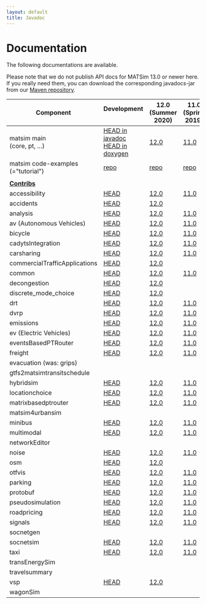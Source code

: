 ```yaml
---
layout: default
title: Javadoc
---
```


<!-- !! IMPORTANT: Leave contribs that were removed in place, but phase out the link to the javadoc.  Give link to external repo if available. !! -->


# Documentation

The following documentations are available.

Please note that we do not publish API docs for MATSim 13.0 or newer here.  
If you really need them, you can download the corresponding javadocs-jar from our [Maven repository](https://repo.matsim.org/#browse/browse:matsim:org%2Fmatsim).


<table border="0" cellpadding="1" cellspacing="1" class="table table-hover table-condensed" style="width:100%;">
<thead>
<tr>
<th scope="col" >Component</th>
<th scope="col" >Development<br>&nbsp;</th>
<th scope="col" >12.0<br>(Summer 2020)</th>
<th scope="col" >11.0<br>(Spring 2019)</th>
<th scope="col" >0.10.1<br>(Spring 2018)</th>
<th scope="col" >0.9.0<br>(Spring 2017)</th>
<th scope="col" >0.8.1<br>(Spring 2016)</th>
<th scope="col" >0.7.0<br>(Fall 2015)</th>
<th scope="col" >0.6.0<br>(Fall 2014)</th>
<th scope="col" >0.5.0<br>(Spring 2013)</th>
<th scope="col" >0.4.0<br>(Spring 2012)</th>
<th scope="col" >0.3.0<br>(Spring 2011)</th>
</tr>
</thead>
<tbody>
<tr>
<td >matsim main<br>(core, pt, ...)</td>
<td ><a href="http://ci.matsim.org:8080/job/MATSim_M2/ws/matsim/target/site/apidocs/index.html">HEAD in javadoc</a><br><a href="http://matsim.org/doxygen">HEAD in doxygen</a></td>
<td ><a href="/apidocs/core/12.0/">12.0</a></td>
<td ><a href="/apidocs/core/11.0/">11.0</a></td>
<td ><a href="/apidocs/core/0.10.1/">0.10.1</a></td>
<td ><a href="/apidocs/core/0.9.0/">0.9.0</a></td>
<td ><a href="/apidocs/core/0.8.1/">0.8.1</a></td>
<td ><a href="/apidocs/core/0.7.0/">0.7.0</a></td>
<td ><a href="/apidocs/core/0.6.0/">0.6.0</a></td>
<td ><a href="/apidocs/core/0.5.0/">0.5.0</a></td>
<td ><a href="/apidocs/core/0.4.0/">0.4.0</a></td>
<td ><a href="/apidocs/core/0.3.0/">0.3.0</a></td>
</tr>
<tr>
<td >matsim code-examples<br>(="tutorial")</td>
<!-- <td ><a href="http://ci.matsim.org:8080/view/All/job/MATSim_tutorial/javadoc/index.html">HEAD</a></td> -->
<td><a href="https://github.com/matsim-org/matsim-code-examples">repo</a></td>
<td><a href="https://github.com/matsim-org/matsim-code-examples">repo</a></td>
<td><a href="https://github.com/matsim-org/matsim-code-examples">repo</a></td>
<td><a href="https://github.com/matsim-org/matsim-code-examples">repo</a></td>
<td><a href="https://github.com/matsim-org/matsim-code-examples">repo</a></td>
<td >included<br>above</td>
<td >included<br>above</td>
<td >included<br>above</td>
<td >included<br>above</td>
<td >included<br>above</td>
<td >included<br>above</td>
</tr>
<tr>
<td ></td>
<td ></td>
<td ></td>
<td ></td>
<td ></td>
<td ></td>
<td ></td>
<td ></td>
<td ></td>
<td ></td>
</tr>
<tr>
<td ><strong><a href="/extensions">Contribs</a></strong></td>
<td ></td>
<td ></td>
<td ></td>
<td ></td>
<td ></td>
<td ></td>
<td ></td>
<td ></td>
<td ></td>
</tr>
<tr>
<td >accessibility</td>
<td ><a href="http://ci.matsim.org:8080/job/MATSim_contrib_M2/ws/contribs/accessibility/target/site/apidocs/index.html">HEAD</a></td>
<td ><a href="/apidocs/accessibility/12.0/">12.0</a></td>
<td ><a href="/apidocs/accessibility/11.0/">11.0</a></td>
<td ><a href="/apidocs/accessibility/0.10.1/">0.10.1</a></td>
<td ><a href="/apidocs/accessibility/0.9.0/">0.9.0</a></td>
<td ><a href="/apidocs/accessibility/0.8.1/">0.8.1</a></td>
<td ><a href="/apidocs/accessibility/0.7.0/">0.7.0</a></td>
<td ><a href="/apidocs/accessibility/0.6.0/">0.6.0</a></td>
<td ></td>
<td ></td>
<td ></td>
</tr>
<tr>
<td >accidents</td>
<td ><a href="http://ci.matsim.org:8080/job/MATSim_contrib_M2/ws/contribs/accidents/target/site/apidocs/index.html">HEAD</a></td>
<td ><a href="/apidocs/accidents/12.0/">12.0</a></td>
<td ></td>
<td ></td>
<td ></td>
<td ></td>
<td ></td>
<td ></td>
<td ></td>
<td ></td>
<td ></td>
</tr>
<tr>
<td >analysis</td>
<td ><a href="http://ci.matsim.org:8080/job/MATSim_contrib_M2/ws/contribs/analysis/target/site/apidocs/index.html">HEAD</a></td>
<td ><a href="/apidocs/analysis/12.0/">12.0</a></td>
<td ><a href="/apidocs/analysis/11.0/">11.0</a></td>
<td ><a href="/apidocs/analysis/0.10.1/">0.10.1</a></td>
<td ><a href="/apidocs/analysis/0.9.0/">0.9.0</a></td>
<td ><a href="/apidocs/analysis/0.8.1/">0.8.1</a></td>
<td ><a href="/apidocs/analysis/0.7.0/">0.7.0</a></td>
<td ><a href="/apidocs/analysis/0.6.0/">0.6.0</a></td>
<td ></td>
<td ></td>
<td ></td>
</tr>
<tr>
<td >av (Autonomous Vehicles)</td>
<td ><a href="http://ci.matsim.org:8080/job/MATSim_contrib_M2/ws/contribs/av/target/site/apidocs/index.html">HEAD</a></td>
<td ><a href="/apidocs/av/12.0/">12.0</a></td>
<td ><a href="/apidocs/av/11.0/">11.0</a></td>
<td ><a href="/apidocs/av/0.10.1/">0.10.1</a></td>
<td ><a href="/apidocs/av/0.9.0/">0.9.0</a></td>
<td ></td>
<td ></td>
<td ></td>
<td ></td>
<td ></td>
<td ></td>
</tr>
<tr>
<td >bicycle</td>
<td ><a href="http://ci.matsim.org:8080/job/MATSim_contrib_M2/ws/contribs/bicycle/target/site/apidocs/index.html">HEAD</a></td>
<td ><a href="/apidocs/bicycle/12.0/">12.0</a></td>
<td ><a href="/apidocs/bicycle/11.0/">11.0</a></td>
<td ><a href="/apidocs/bicycle/0.10.1/">0.10.1</a></td>
<td ><a href="/apidocs/bicycle/0.9.0/">0.9.0</a></td>
<td ></td>
<td ></td>
<td ></td>
<td ></td>
<td ></td>
<td ></td>
</tr>
<tr>
<td >cadytsIntegration</td>
<td ><a href="http://ci.matsim.org:8080/job/MATSim_contrib_M2/ws/contribs/cadytsIntegration/target/site/apidocs/index.html">HEAD</a></td>
<td ><a href="/apidocs/cadytsIntegration/12.0/">12.0</a></td>
<td ><a href="/apidocs/cadytsIntegration/11.0/">11.0</a></td>
<td ><a href="/apidocs/cadytsIntegration/0.10.1/">0.10.1</a></td>
<td ><a href="/apidocs/cadytsIntegration/0.9.0/">0.9.0</a></td>
<td ><a href="/apidocs/cadytsIntegration/0.8.1/">0.8.1</a></td>
<td ><a href="/apidocs/cadytsIntegration/0.7.0/">0.7.0</a></td>
<td ><a href="/apidocs/cadytsIntegration/0.6.0/">0.6.0</a></td>
<td ></td>
<td ></td>
<td ></td>
</tr>
<tr>
<td >carsharing</td>
<td ><a href="http://ci.matsim.org:8080/job/MATSim_contrib_M2/ws/contribs/carsharing/target/site/apidocs/index.html">HEAD</a></td>
<td ><a href="/apidocs/carsharing/12.0/">12.0</a></td>
<td ><a href="/apidocs/carsharing/11.0/">11.0</a></td>
<td ><a href="/apidocs/carsharing/0.10.1/">0.10.1</a></td>
<td ><a href="/apidocs/carsharing/0.9.0/">0.9.0</a></td>
<td ><a href="/apidocs/carsharing/0.8.1/">0.8.1</a></td>
<td ><a href="/apidocs/carsharing/0.7.0/">0.7.0</a></td>
<td ></td>
<td ></td>
<td ></td>
<td ></td>
</tr>
<tr>
<td >commercialTrafficApplications</td>
<td ><a href="http://ci.matsim.org:8080/job/MATSim_contrib_M2/ws/contribs/commercialTrafficApplications/target/site/apidocs/index.html">HEAD</a></td>
<td ><a href="/apidocs/commercialTrafficApplications/12.0/">12.0</a></td>
<td ></td>
<td ></td>
<td ></td>
<td ></td>
<td ></td>
<td ></td>
<td ></td>
<td ></td>
<td ></td>
</tr>
<tr>
<td >common</td>
<td ><a href="http://ci.matsim.org:8080/job/MATSim_contrib_M2/ws/contribs/common/target/site/apidocs/index.html">HEAD</a></td>
<td ><a href="/apidocs/common/12.0/">12.0</a></td>
<td ><a href="/apidocs/common/11.0/">11.0</a></td>
<td ><a href="/apidocs/common/0.10.1/">0.10.1</a></td>
<td ><a href="/apidocs/common/0.9.0/">0.9.0</a></td>
<td ><a href="/apidocs/common/0.8.1/">0.8.1</a></td>
<td ><a href="/apidocs/common/0.7.0/">0.7.0</a></td>
<td ></td>
<td ></td>
<td ></td>
<td ></td>
</tr>
<tr>
<td >decongestion</td>
<td ><a href="http://ci.matsim.org:8080/job/MATSim_contrib_M2/ws/contribs/decongestion/target/site/apidocs/index.html">HEAD</a></td>
<td ><a href="/apidocs/decongestion/12.0/">12.0</a></td>
<td ></td>
<td ></td>
<td ></td>
<td ></td>
<td ></td>
<td ></td>
<td ></td>
<td ></td>
<td ></td>
<td ></td>
</tr>
<tr>
<td >discrete_mode_choice</td>
<td ><a href="http://ci.matsim.org:8080/job/MATSim_contrib_M2/ws/contribs/discrete_mode_choice/target/site/apidocs/index.html">HEAD</a></td>
<td ><a href="/apidocs/discrete_mode_choice/12.0/">12.0</a></td>
<td ></td>
<td ></td>
<td ></td>
<td ></td>
<td ></td>
<td ></td>
<td ></td>
<td ></td>
<td ></td>
<td ></td>
</tr>
<tr>
<td >drt</td>
<td ><a href="http://ci.matsim.org:8080/job/MATSim_contrib_M2/ws/contribs/drt/target/site/apidocs/index.html">HEAD</a></td>
<td ><a href="/apidocs/drt/12.0/">12.0</a></td>
<td ><a href="/apidocs/drt/11.0/">11.0</a></td>
<td ><a href="/apidocs/drt/0.10.1/">0.10.1</a></td>
<td ><a href="/apidocs/drt/0.9.0/">0.9.0</a></td>
<td ></td>
<td ></td>
<td ></td>
<td ></td>
<td ></td>
<td ></td>
</tr>
<tr>
<td >dvrp</td>
<td ><a href="http://ci.matsim.org:8080/job/MATSim_contrib_M2/ws/contribs/dvrp/target/site/apidocs/index.html">HEAD</a></td>
<td ><a href="/apidocs/dvrp/12.0/">12.0</a></td>
<td ><a href="/apidocs/dvrp/11.0/">11.0</a></td>
<td ><a href="/apidocs/dvrp/0.10.1/">0.10.1</a></td>
<td ><a href="/apidocs/dvrp/0.9.0/">0.9.0</a></td>
<td ><a href="/apidocs/dvrp/0.8.1/">0.8.1</a></td>
<td ><a href="/apidocs/dvrp/0.7.0/">0.7.0</a></td>
<td ><a href="/apidocs/dvrp/0.6.0/">0.6.0</a></td>
<td ></td>
<td ></td>
<td ></td>
</tr>
<tr>
<td >emissions</td>
<td ><a href="http://ci.matsim.org:8080/job/MATSim_contrib_M2/ws/contribs/emissions/target/site/apidocs/index.html">HEAD</a></td>
<td ><a href="/apidocs/emissions/12.0/">12.0</a></td>
<td ><a href="/apidocs/emissions/11.0/">11.0</a></td>
<td ><a href="/apidocs/emissions/0.10.1/">0.10.1</a></td>
<td ><a href="/apidocs/emissions/0.9.0/">0.9.0</a></td>
<td ><a href="/apidocs/emissions/0.8.1/">0.8.1</a></td>
<td ><a href="/apidocs/emissions/0.7.0/">0.7.0</a></td>
<td ><a href="/apidocs/emissions/0.6.0/">0.6.0</a></td>
<td ></td>
<td ></td>
<td ></td>
</tr>
<tr>
<td >ev (Electric Vehicles)</td>
<td ><a href="http://ci.matsim.org:8080/job/MATSim_contrib_M2/ws/contribs/ev/target/site/apidocs/index.html">HEAD</a></td>
<td ><a href="/apidocs/ev/12.0/">12.0</a></td>
<td ><a href="/apidocs/ev/11.0/">11.0</a></td>
<td ></td>
<td ></td><td >
</td><td ></td>
<td ></td>
<td ></td>
<td ></td>
<td ></td>
</tr>
<tr>
<td >eventsBasedPTRouter</td>
<td ><a href="http://ci.matsim.org:8080/job/MATSim_contrib_M2/ws/contribs/eventsBasedPTRouter/target/site/apidocs/index.html">HEAD</a></td>
<td ><a href="/apidocs/eventsBasedPTRouter/12.0/">12.0</a></td>
<td ><a href="/apidocs/eventsBasedPTRouter/11.0/">11.0</a></td>
<td ><a href="/apidocs/eventsBasedPTRouter/0.10.1/">0.10.1</a></td>
<td ><a href="/apidocs/eventsBasedPTRouter/0.9.0/">0.9.0</a></td>
<td ><a href="/apidocs/eventsBasedPTRouter/0.8.1/">0.8.1</a></td>
<td ><a href="/apidocs/eventsBasedPTRouter/0.7.0/">0.7.0</a></td>
<td ></td>
<td ></td>
<td ></td>
<td ></td>
</tr>
<tr>
<td >freight</td>
<td ><a href="http://ci.matsim.org:8080/job/MATSim_contrib_M2/ws/contribs/freight/target/site/apidocs/index.html">HEAD</a></td>
<td ><a href="/apidocs/freight/12.0/">12.0</a></td>
<td ><a href="/apidocs/freight/11.0/">11.0</a></td>
<td ><a href="/apidocs/freight/0.10.1/">0.10.1</a></td>
<td ><a href="/apidocs/freight/0.9.0/">0.9.0</a></td>
<td ><a href="/apidocs/freight/0.8.1/">0.8.1</a></td>
<td ><a href="/apidocs/freight/0.7.0/">0.7.0</a></td>
<td ><a href="/apidocs/freight/0.6.0/">0.6.0</a></td>
<td ></td>
<td ><a href="/apidocs/freight/0.4.0/">0.4.0</a></td>
<td ></td>
</tr>
<tr>
<td >evacuation (was: grips)</td>
<td ></td>
<td ></td>
<td ></td>
<td ><a href="https://github.com/matsim-org/evacuation-web-app">repo</a></td>
<td ><a href="/apidocs/evacuation/0.9.0/">0.9.0</a></td>
<td ><a href="/apidocs/evacuation/0.8.1/">0.8.1</a></td>
<td ></td>
<td ><a href="/apidocs/grips/0.6.0/">0.6.0</a></td>
<td ></td>
<td ></td>
<td ></td>
</tr>
<tr>
<td >gtfs2matsimtransitschedule</td>
<td ></td>
<td ></td>
<td ></td>
<td ><a href="https://github.com/matsim-org/GTFS2MATSim">repo</a></td>
<td ><a href="/apidocs/gtfs2matsimtransitschedule/0.9.0/">0.9.0</a></td>
<td ><a href="/apidocs/gtfs2matsimtransitschedule/0.8.1/">0.8.1</a></td>
<td ><a href="/apidocs/gtfs2matsimtransitschedule/0.7.0/">0.7.0</a></td>
<td ><a href="/apidocs/gtfs2matsimtransitschedule/0.6.0/">0.6.0</a></td>
<td ></td>
<td ><a href="/apidocs/gtfs2matsimtransitschedule/0.4.0/">0.4.0</a></td>
<td ></td>
</tr>
<tr>
<td >hybridsim</td>
<td ><a href="http://ci.matsim.org:8080/job/MATSim_contrib_M2/ws/contribs/hybridsim/target/site/apidocs/index.html">HEAD</a></td>
<td ><a href="/apidocs/hybridsim/12.0/">12.0</a></td>
<td ><a href="/apidocs/hybridsim/11.0/">11.0</a></td>
<td ><a href="/apidocs/hybridsim/0.10.1/">0.10.1</a></td>
<td ></td>
<td ></td>
<td ></td>
<td ></td>
<td ></td>
<td ></td>
<td ></td>
</tr>
<tr>
<td >locationchoice</td>
<td ><a href="http://ci.matsim.org:8080/job/MATSim_contrib_M2/ws/contribs/locationchoice/target/site/apidocs/index.html">HEAD</a></td>
<td ><a href="/apidocs/locationchoice/12.0/">12.0</a></td>
<td ><a href="/apidocs/locationchoice/11.0/">11.0</a></td>
<td ><a href="/apidocs/locationchoice/0.10.1/">0.10.1</a></td>
<td ><a href="/apidocs/locationchoice/0.9.0/">0.9.0</a></td>
<td ><a href="/apidocs/locationchoice/0.8.1/">0.8.1</a></td>
<td ><a href="/apidocs/locationchoice/0.7.0/">0.7.0</a></td>
<td ><a href="/apidocs/locationchoice/0.6.0/">0.6.0</a></td>
<td ><a href="/apidocs/locationchoice/0.5.0/">0.5.0</a></td>
<td ></td>
<td ></td>
</tr>
<tr>
<td >matrixbasedptrouter</td>
<td ><a href="http://ci.matsim.org:8080/job/MATSim_contrib_M2/ws/contribs/matrixbasedptrouter/target/site/apidocs/index.html">HEAD</a></td>
<td ><a href="/apidocs/matrixbasedptrouter/12.0/">12.0</a></td>
<td ><a href="/apidocs/matrixbasedptrouter/11.0/">11.0</a></td>
<td ><a href="/apidocs/matrixbasedptrouter/0.10.1/">0.10.1</a></td>
<td ><a href="/apidocs/matrixbasedptrouter/0.9.0/">0.9.0</a></td>
<td ><a href="/apidocs/matrixbasedptrouter/0.8.1/">0.8.1</a></td>
<td ><a href="/apidocs/matrixbasedptrouter/0.7.0/">0.7.0</a></td>
<td ><a href="/apidocs/matrixbasedptrouter/0.6.0/">0.6.0</a></td>
<td ></td>
<td ></td>
<td ></td>
</tr>
<tr>
<td >matsim4urbansim</td>
<td >
<!-- <a href="http://ci.matsim.org:8080/job/MATSim_contrib_M2/ws/contribs/matsim4urbansim/target/site/apidocs/index.html">HEAD</a> -->
<!-- phased out -->
</td>
<td ></td>
<td ></td>
<td ><a href="/apidocs/matsim4urbansim/0.10.1/">0.10.1</a></td>
<td ><a href="/apidocs/matsim4urbansim/0.9.0/">0.9.0</a></td>
<td ><a href="/apidocs/matsim4urbansim/0.8.1/">0.8.1</a></td>
<td ><a href="/apidocs/matsim4urbansim/0.7.0/">0.7.0</a></td>
<td ><a href="/apidocs/matsim4urbansim/0.6.0/">0.6.0</a></td>
<td ></td>
<td ><a href="/apidocs/matsim4urbansim/0.4.0/">0.4.0</a></td>
<td ></td>
</tr>
<tr>
<td >minibus</td>
<td ><a href="http://ci.matsim.org:8080/job/MATSim_contrib_M2/ws/contribs/minibus/target/site/apidocs/index.html">HEAD</a></td>
<td ><a href="/apidocs/minibus/12.0/">12.0</a></td>
<td ><a href="/apidocs/minibus/11.0/">11.0</a></td>
<td ><a href="/apidocs/minibus/0.10.1/">0.10.1</a></td>
<td ><a href="/apidocs/minibus/0.9.0/">0.9.0</a></td>
<td ><a href="/apidocs/minibus/0.8.1/">0.8.1</a></td>
<td ><a href="/apidocs/minibus/0.7.0/">0.7.0</a></td>
<td ></td>
<td ></td>
<td ></td>
<td ></td>
</tr>
<tr>
<td >multimodal</td>
<td ><a href="http://ci.matsim.org:8080/job/MATSim_contrib_M2/ws/contribs/multimodal/target/site/apidocs/index.html">HEAD</a></td>
<td ><a href="/apidocs/multimodal/12.0/">12.0</a></td>
<td ><a href="/apidocs/multimodal/11.0/">11.0</a></td>
<td ><a href="/apidocs/multimodal/0.10.1/">0.10.1</a></td>
<td ><a href="/apidocs/multimodal/0.9.0/">0.9.0</a></td>
<td ><a href="/apidocs/multimodal/0.8.1/">0.8.1</a></td>
<td ><a href="/apidocs/multimodal/0.7.0/">0.7.0</a></td>
<td ><a href="/apidocs/multimodal/0.6.0/">0.6.0</a></td>
<td ></td>
<td ></td>
</tr>
<tr>
<td >networkEditor</td>
<td >
<!-- <a href="http://ci.matsim.org:8080/job/MATSim_contrib_M2/ws/contribs/networkEditor/target/site/apidocs/index.html">HEAD</a> -->
<!-- phased out -->
</td>
<td ></td>
<td ></td>
<td ><a href="/apidocs/networkEditor/0.10.1/">0.10.1</a></td>
<td ><a href="/apidocs/networkEditor/0.9.0/">0.9.0</a></td>
<td ><a href="/apidocs/networkEditor/0.8.1/">0.8.1</a></td>
<td ><a href="/apidocs/networkEditor/0.7.0/">0.7.0</a></td>
<td ><a href="/apidocs/networkEditor/0.6.0/">0.6.0</a></td>
<td ></td>
<td ><a href="/apidocs/networkEditor/0.4.0/">0.4.0</a></td>
<td ></td>
</tr>
<tr>
<td >noise</td>
<td ><a href="http://ci.matsim.org:8080/job/MATSim_contrib_M2/ws/contribs/noise/target/site/apidocs/index.html">HEAD</a></td>
<td ><a href="/apidocs/noise/12.0/">12.0</a></td>
<td ><a href="/apidocs/noise/11.0/">11.0</a></td>
<td ><a href="/apidocs/noise/0.10.1/">0.10.1</a></td>
<td ><a href="/apidocs/noise/0.9.0/">0.9.0</a></td>
<td ><a href="/apidocs/noise/0.8.1/">0.8.1</a></td>
<td ></td>
<td ></td>
<td ></td>
<td ></td>
<td ></td>
</tr>
<tr>
<td >osm</td>
<td ><a href="http://ci.matsim.org:8080/job/MATSim_contrib_M2/ws/contribs/osm/target/site/apidocs/index.html">HEAD</a></td>
<td ><a href="/apidocs/osm/12.0/">12.0</a></td>
<td ></td>
<td ></td>
<td ></td>
<td ></td>
<td ></td>
<td ></td>
<td ></td>
<td ></td>
<td ></td>
<td ></td>
</tr>
<tr>
<td >otfvis</td>
<td ><a href="http://ci.matsim.org:8080/job/MATSim_contrib_M2/ws/contribs/otfvis/target/site/apidocs/index.html">HEAD</a></td>
<td ><a href="/apidocs/otfvis/12.0/">12.0</a></td>
<td ><a href="/apidocs/otfvis/11.0/">11.0</a></td>
<td ><a href="/apidocs/otfvis/0.10.1/">0.10.1</a></td>
<td ><a href="/apidocs/otfvis/0.9.0/">0.9.0</a></td>
<td ><a href="/apidocs/otfvis/0.8.1/">0.8.1</a></td>
<td ><a href="/apidocs/otfvis/0.7.0/">0.7.0</a></td>
<td ><a href="/apidocs/otfvis/0.6.0/">0.6.0</a></td>
<td ></td>
<td ></td>
<td ></td>
</tr>
<tr>
<td >parking</td>
<td ><a href="http://ci.matsim.org:8080/job/MATSim_contrib_M2/ws/contribs/parking/target/site/apidocs/index.html">HEAD</a></td>
<td ><a href="/apidocs/parking/12.0/">12.0</a></td>
<td ><a href="/apidocs/parking/11.0/">11.0</a></td>
<td ><a href="/apidocs/parking/0.10.1/">0.10.1</a></td>
<td ><a href="/apidocs/parking/0.9.0/">0.9.0</a></td>
<td ><a href="/apidocs/parking/0.8.1/">0.8.1</a></td>
<td ><a href="/apidocs/parking/0.7.0/">0.7.0</a></td>
<td ><a href="/apidocs/parking/0.6.0/">0.6.0</a></td>
<td ></td>
<td ></td>
<td ></td>
</tr>
<tr>
<td >protobuf</td>
<td ><a href="http://ci.matsim.org:8080/job/MATSim_contrib_M2/ws/contribs/protobuf/target/site/apidocs/index.html">HEAD</a></td>
<td ><a href="/apidocs/protobuf/12.0/">12.0</a></td>
<td ><a href="/apidocs/protobuf/11.0/">11.0</a></td>
<td ><a href="/apidocs/protobuf/0.10.1/">0.10.1</a></td>
<td ><a href="/apidocs/protobuf/0.9.0/">0.9.0</a></td>
<td ></td>
<td ></td>
<td ></td>
<td ></td>
<td ></td>
<td ></td>
</tr>
<tr>
<td >pseudosimulation</td>
<td ><a href="http://ci.matsim.org:8080/job/MATSim_contrib_M2/ws/contribs/pseudosimulation/target/site/apidocs/index.html">HEAD</a></td>
<td ><a href="/apidocs/pseudosimulation/12.0/">12.0</a></td>
<td ><a href="/apidocs/pseudosimulation/11.0/">11.0</a></td>
<td ><a href="/apidocs/pseudosimulation/0.10.1/">0.10.1</a></td>
<td ><a href="/apidocs/pseudosimulation/0.9.0/">0.9.0</a></td>
<td ><a href="/apidocs/pseudosimulation/0.8.1/">0.8.1</a></td>
<td ><a href="/apidocs/pseudosimulation/0.7.0/">0.7.0</a></td>
<td ></td>
<td ></td>
<td ></td>
<td ></td>
</tr>
<tr>
<td >roadpricing</td>
<td ><a href="http://ci.matsim.org:8080/job/MATSim_contrib_M2/ws/contribs/roadpricing/target/site/apidocs/index.html">HEAD</a></td>
<td ><a href="/apidocs/roadpricing/12.0/">12.0</a></td>
<td ><a href="/apidocs/roadpricing/11.0/">11.0</a></td>
<td ><a href="/apidocs/roadpricing/0.10.1/">0.10.1</a></td>
<td ><a href="/apidocs/roadpricing/0.9.0/">0.9.0</a></td>
<td ><a href="/apidocs/roadpricing/0.8.1/">0.8.1</a></td>
<td ><a href="/apidocs/roadpricing/0.7.0/">0.7.0</a></td>
<td ><a href="/apidocs/roadpricing/0.6.0/">0.6.0</a></td>
<td ></td>
<td ></td>
<td ></td>
</tr>
<tr>
<td >signals</td>
<td ><a href="http://ci.matsim.org:8080/job/MATSim_contrib_M2/ws/contribs/signals/target/site/apidocs/index.html">HEAD</a></td>
<td ><a href="/apidocs/signals/12.0/">12.0</a></td>
<td ><a href="/apidocs/signals/11.0/">11.0</a></td>
<td ><a href="/apidocs/signals/0.10.1/">0.10.1</a></td>
<td ><a href="/apidocs/signals/0.9.0/">0.9.0</a></td>
<td ><a href="/apidocs/signals/0.8.1/">0.8.1</a></td>
<td ><a href="/apidocs/signals/0.7.0/">0.7.0</a></td>
<td ></td>
<td ></td>
<td ></td>
<td ></td>
</tr>
<tr>
<td >socnetgen</td>
<td >
<!-- <a href="http://ci.matsim.org:8080/job/MATSim_contrib_M2/ws/contribs/socnetgen/target/site/apidocs/index.html">HEAD</a> -->
<!-- phased out -->
</td>
<td ></td>
<td ></td>
<td ><a href="/apidocs/socnetgen/0.10.1/">0.10.1</a></td>
<td ><a href="/apidocs/socnetgen/0.9.0/">0.9.0</a></td>
<td ><a href="/apidocs/socnetgen/0.8.1/">0.8.1</a></td>
<td ></td>
<td ></td>
<td ></td>
<td ></td>
<td ></td>
</tr>
<tr>
<td >socnetsim</td>
<td ><a href="http://ci.matsim.org:8080/job/MATSim_contrib_M2/ws/contribs/socnetsim/target/site/apidocs/index.html">HEAD</a></td>
<td ><a href="/apidocs/socnetsim/12.0/">12.0</a></td>
<td ><a href="/apidocs/socnetsim/11.0/">11.0</a></td>
<td ><a href="/apidocs/socnetsim/0.10.1/">0.10.1</a></td>
<td ><a href="/apidocs/socnetsim/0.9.0/">0.9.0</a></td>
<td ><a href="/apidocs/socnetsim/0.8.1/">0.8.1</a></td>
<td ><a href="/apidocs/socnetsim/0.7.0/">0.7.0</a></td>
<td ></td>
<td ></td>
<td ></td>
<td ></td>
</tr>
<tr>
<td >taxi</td>
<td ><a href="http://ci.matsim.org:8080/job/MATSim_contrib_M2/ws/contribs/taxi/target/site/apidocs/index.html">HEAD</a></td>
<td ><a href="/apidocs/taxi/12.0/">12.0</a></td>
<td ><a href="/apidocs/taxi/11.0/">11.0</a></td>
<td ><a href="/apidocs/taxi/0.10.1/">0.10.1</a></td>
<td ><a href="/apidocs/taxi/0.9.0/">0.9.0</a></td>
<td ><a href="/apidocs/taxi/0.8.1/">0.8.1</a></td>
<td ></td>
<td ></td>
<td ></td>
<td ></td>
<td ></td>
</tr>
<tr>
<td >transEnergySim</td>
<td >
<!-- <a href="http://ci.matsim.org:8080/job/MATSim_contrib_M2/ws/contribs/transEnergySim/target/site/apidocs/index.html">HEAD</a> -->
<!-- phased out -->
</td>
<td ></td>
<td ></td>
<td ><a href="/apidocs/transEnergySim/0.10.1/">0.10.1</a></td>
<td ><a href="/apidocs/transEnergySim/0.9.0/">0.9.0</a></td>
<td ><a href="/apidocs/transEnergySim/0.8.1/">0.8.1</a></td>
<td ><a href="/apidocs/transEnergySim/0.7.0/">0.7.0</a></td>
<td ><a href="/apidocs/transEnergySim/0.6.0/">0.6.0</a></td>
<td ></td>
<td ></td>
<td ></td>
</tr>
<tr>
<td >travelsummary</td>
<td >
<!-- <a href="http://ci.matsim.org:8080/job/MATSim_contrib_M2/ws/contribs/travelsummary/target/site/apidocs/index.html">HEAD</a> -->
<!-- phased out -->
</td>
<td ></td>
<td ></td>
<td ><a href="/apidocs/travelsummary/0.10.1/">0.10.1</a></td>
<td ><a href="/apidocs/travelsummary/0.9.0/">0.9.0</a></td>
<td ><a href="/apidocs/travelsummary/0.8.1/">0.8.1</a></td>
<td ></td>
<td ></td>
<td ></td>
<td ></td>
</tr>
<tr>
<td >vsp</td>
<td ><a href="http://ci.matsim.org:8080/job/MATSim_contrib_M2/ws/contribs/vsp/target/site/apidocs/index.html">HEAD</a></td>
<td ><a href="/apidocs/vsp/12.0/">12.0</a></td>
<td ></td>
<td ></td>
<td ></td>
<td ></td>
<td ></td>
<td ></td>
<td ></td>
<td ></td>
<td ></td>
<td ></td>
</tr>
<tr>
<td >wagonSim</td>
<td >
<!-- <a href="http://ci.matsim.org:8080/job/MATSim_contrib_M2/ws/contribs/wagonSim/target/site/apidocs/index.html">HEAD</a> -->
<!-- phased out -->
</td>
<td ></td>
<td ></td>
<td ><a href="/apidocs/wagonSim/0.10.1/">0.10.1</a></td>
<td ><a href="/apidocs/wagonSim/0.9.0/">0.9.0</a></td>
<td ><a href="/apidocs/wagonSim/0.8.1/">0.8.1</a></td>
<td ><a href="/apidocs/wagonSim/0.7.0/">0.7.0</a></td>
<td ><a href="/apidocs/wagonSim/0.6.0/">0.6.0</a></td>
<td ></td>
<td ></td>
<td ></td>
</tr>
</tbody>
</table>

